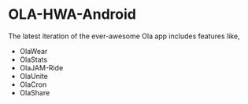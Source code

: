 # OLA-HWA-Android

The latest iteration of the ever-awesome Ola app includes features like,
* OlaWear
* OlaStats
* OlaJAM-Ride
* OlaUnite
* OlaCron
* OlaShare


